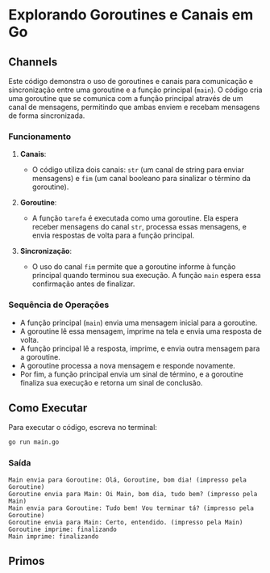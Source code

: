 # Explorando Goroutines e Canais em Go

## Channels

Este código demonstra o uso de goroutines e canais para comunicação e sincronização entre uma goroutine e a função principal (`main`). O código cria uma goroutine que se comunica com a função principal através de um canal de mensagens, permitindo que ambas enviem e recebam mensagens de forma sincronizada.

### Funcionamento

1. **Canais**: 
   - O código utiliza dois canais: `str` (um canal de string para enviar mensagens) e `fim` (um canal booleano para sinalizar o término da goroutine).
  
2. **Goroutine**:
   - A função `tarefa` é executada como uma goroutine. Ela espera receber mensagens do canal `str`, processa essas mensagens, e envia respostas de volta para a função principal. 

3. **Sincronização**:
   - O uso do canal `fim` permite que a goroutine informe à função principal quando terminou sua execução. A função `main` espera essa confirmação antes de finalizar.

### Sequência de Operações

- A função principal (`main`) envia uma mensagem inicial para a goroutine.
- A goroutine lê essa mensagem, imprime na tela e envia uma resposta de volta.
- A função principal lê a resposta, imprime, e envia outra mensagem para a goroutine.
- A goroutine processa a nova mensagem e responde novamente.
- Por fim, a função principal envia um sinal de término, e a goroutine finaliza sua execução e retorna um sinal de conclusão.

## Como Executar

Para executar o código, escreva no terminal:

   ```bash
   go run main.go
   ```

### Saída 


```
Main envia para Goroutine: Olá, Goroutine, bom dia! (impresso pela Goroutine)
Goroutine envia para Main: Oi Main, bom dia, tudo bem? (impresso pela Main)
Main envia para Goroutine: Tudo bem! Vou terminar tá? (impresso pela Goroutine)
Goroutine envia para Main: Certo, entendido. (impresso pela Main)
Goroutine imprime: finalizando
Main imprime: finalizando
```

## Primos

